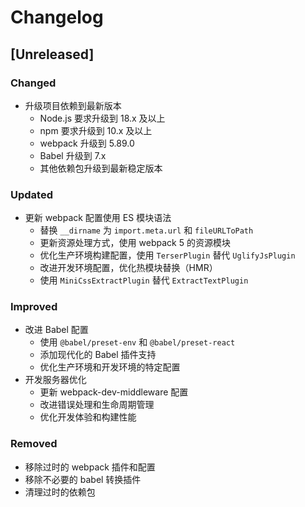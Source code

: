 # Changelog

## [Unreleased]

### Changed
- 升级项目依赖到最新版本
  - Node.js 要求升级到 18.x 及以上
  - npm 要求升级到 10.x 及以上
  - webpack 升级到 5.89.0
  - Babel 升级到 7.x
  - 其他依赖包升级到最新稳定版本

### Updated
- 更新 webpack 配置使用 ES 模块语法
  - 替换 `__dirname` 为 `import.meta.url` 和 `fileURLToPath`
  - 更新资源处理方式，使用 webpack 5 的资源模块
  - 优化生产环境构建配置，使用 `TerserPlugin` 替代 `UglifyJsPlugin`
  - 改进开发环境配置，优化热模块替换（HMR）
  - 使用 `MiniCssExtractPlugin` 替代 `ExtractTextPlugin`

### Improved
- 改进 Babel 配置
  - 使用 `@babel/preset-env` 和 `@babel/preset-react`
  - 添加现代化的 Babel 插件支持
  - 优化生产环境和开发环境的特定配置
- 开发服务器优化
  - 更新 webpack-dev-middleware 配置
  - 改进错误处理和生命周期管理
  - 优化开发体验和构建性能

### Removed
- 移除过时的 webpack 插件和配置
- 移除不必要的 babel 转换插件
- 清理过时的依赖包
